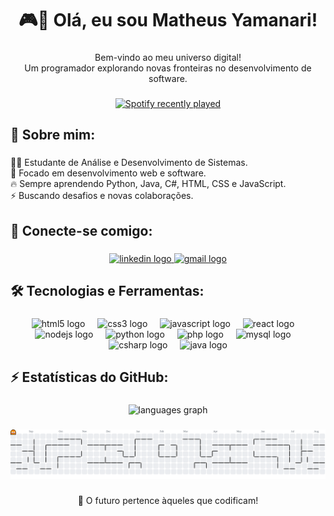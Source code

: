 <h1 align="center">🎮👾 Olá, eu sou Matheus Yamanari!</h1>

###

<p align="center">Bem-vindo ao meu universo digital!<br>Um programador explorando novas fronteiras no desenvolvimento de software.</p>

###

<div align="center">
  <a href="https://open.spotify.com/user/9nhiu06mytlkvfwfoanxcqj5g">
    <img src="https://spotify-recently-played-readme.vercel.app/api?user=9nhiu06mytlkvfwfoanxcqj5g&count=5" alt="Spotify recently played"  />
  </a>
</div>

###

<h2 align="left">🚀 Sobre mim:</h2>

###

<p align="left">👨‍💻 Estudante de Análise e Desenvolvimento de Sistemas.<br>🎯 Focado em desenvolvimento web e software.<br>🔥 Sempre aprendendo Python, Java, C#, HTML, CSS e JavaScript.<br>⚡ Buscando desafios e novas colaborações.</p>

###

<h2 align="left">📡 Conecte-se comigo:</h2>

###

<div align="center">
  <a href="www.linkedin.com/in/matheusyamanari" target="_blank">
    <img src="https://raw.githubusercontent.com/maurodesouza/profile-readme-generator/master/src/assets/icons/social/linkedin/default.svg" width="52" height="40" alt="linkedin logo"  />
  </a>
  <a href="matheusvictormy@gmail.com" target="_blank">
    <img src="https://raw.githubusercontent.com/maurodesouza/profile-readme-generator/master/src/assets/icons/social/gmail/default.svg" width="52" height="40" alt="gmail logo"  />
  </a>
</div>

###

<h2 align="left">🛠 Tecnologias e Ferramentas:</h2>

###

<div align="center">
  <img src="https://cdn.jsdelivr.net/gh/devicons/devicon/icons/html5/html5-original.svg" height="40" alt="html5 logo"  />
  <img width="12" />
  <img src="https://cdn.jsdelivr.net/gh/devicons/devicon/icons/css3/css3-original.svg" height="40" alt="css3 logo"  />
  <img width="12" />
  <img src="https://cdn.jsdelivr.net/gh/devicons/devicon/icons/javascript/javascript-original.svg" height="40" alt="javascript logo"  />
  <img width="12" />
  <img src="https://cdn.jsdelivr.net/gh/devicons/devicon/icons/react/react-original.svg" height="40" alt="react logo"  />
  <img width="12" />
  <img src="https://cdn.jsdelivr.net/gh/devicons/devicon/icons/nodejs/nodejs-original.svg" height="40" alt="nodejs logo"  />
  <img width="12" />
  <img src="https://cdn.jsdelivr.net/gh/devicons/devicon/icons/python/python-original.svg" height="40" alt="python logo"  />
  <img width="12" />
  <img src="https://cdn.jsdelivr.net/gh/devicons/devicon/icons/php/php-original.svg" height="40" alt="php logo"  />
  <img width="12" />
  <img src="https://cdn.jsdelivr.net/gh/devicons/devicon/icons/mysql/mysql-original.svg" height="40" alt="mysql logo"  />
  <img width="12" />
  <img src="https://cdn.jsdelivr.net/gh/devicons/devicon/icons/csharp/csharp-original.svg" height="40" alt="csharp logo"  />
  <img width="12" />
  <img src="https://cdn.jsdelivr.net/gh/devicons/devicon/icons/java/java-original.svg" height="40" alt="java logo"  />
</div>

###

<h2 align="left">⚡ Estatísticas do GitHub:</h2>

###

<div align="center">
  <img src="https://github-readme-stats.vercel.app/api/top-langs?username=YamanariMatt&locale=en&hide_title=false&layout=compact&card_width=320&langs_count=5&theme=dracula&hide_border=false&order=2" height="150" alt="languages graph"  />
</div>

###

<picture>
  <source media="(prefers-color-scheme: dark)" srcset="https://raw.githubusercontent.com/YamanariMatt/YamanariMatt/output/pacman-contribution-graph-dark.svg">
  <source media="(prefers-color-scheme: light)" srcset="https://raw.githubusercontent.com/YamanariMatt/YamanariMatt/output/pacman-contribution-graph.svg">
  <img alt="pacman contribution graph" src="https://raw.githubusercontent.com/YamanariMatt/YamanariMatt/output/pacman-contribution-graph.svg">
</picture>

###

<p align="center">🚀 O futuro pertence àqueles que codificam!</p>

###
